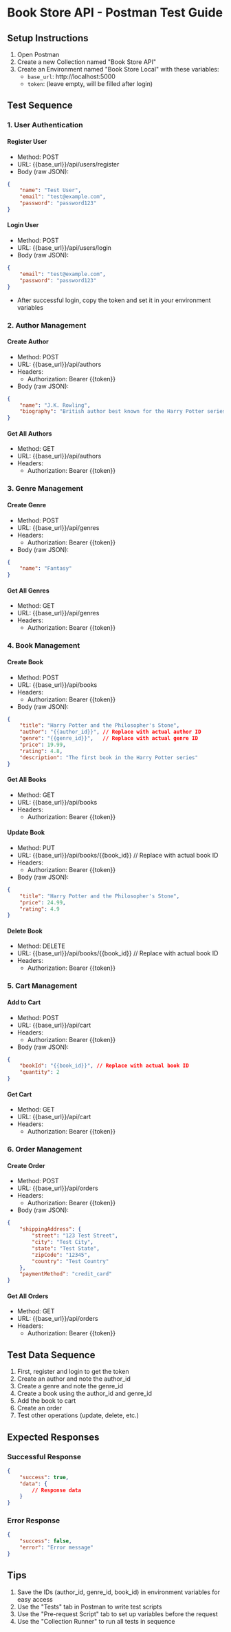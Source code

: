 # Book Store API - Postman Test Guide

## Setup Instructions

1. Open Postman
2. Create a new Collection named "Book Store API"
3. Create an Environment named "Book Store Local" with these variables:
   - `base_url`: http://localhost:5000
   - `token`: (leave empty, will be filled after login)

## Test Sequence

### 1. User Authentication

#### Register User
- Method: POST
- URL: {{base_url}}/api/users/register
- Body (raw JSON):
```json
{
    "name": "Test User",
    "email": "test@example.com",
    "password": "password123"
}
```

#### Login User
- Method: POST
- URL: {{base_url}}/api/users/login
- Body (raw JSON):
```json
{
    "email": "test@example.com",
    "password": "password123"
}
```
- After successful login, copy the token and set it in your environment variables

### 2. Author Management

#### Create Author
- Method: POST
- URL: {{base_url}}/api/authors
- Headers: 
  - Authorization: Bearer {{token}}
- Body (raw JSON):
```json
{
    "name": "J.K. Rowling",
    "biography": "British author best known for the Harry Potter series"
}
```

#### Get All Authors
- Method: GET
- URL: {{base_url}}/api/authors
- Headers: 
  - Authorization: Bearer {{token}}

### 3. Genre Management

#### Create Genre
- Method: POST
- URL: {{base_url}}/api/genres
- Headers: 
  - Authorization: Bearer {{token}}
- Body (raw JSON):
```json
{
    "name": "Fantasy"
}
```

#### Get All Genres
- Method: GET
- URL: {{base_url}}/api/genres
- Headers: 
  - Authorization: Bearer {{token}}

### 4. Book Management

#### Create Book
- Method: POST
- URL: {{base_url}}/api/books
- Headers: 
  - Authorization: Bearer {{token}}
- Body (raw JSON):
```json
{
    "title": "Harry Potter and the Philosopher's Stone",
    "author": "{{author_id}}", // Replace with actual author ID
    "genre": "{{genre_id}}",   // Replace with actual genre ID
    "price": 19.99,
    "rating": 4.8,
    "description": "The first book in the Harry Potter series"
}
```

#### Get All Books
- Method: GET
- URL: {{base_url}}/api/books
- Headers: 
  - Authorization: Bearer {{token}}

#### Update Book
- Method: PUT
- URL: {{base_url}}/api/books/{{book_id}} // Replace with actual book ID
- Headers: 
  - Authorization: Bearer {{token}}
- Body (raw JSON):
```json
{
    "title": "Harry Potter and the Philosopher's Stone",
    "price": 24.99,
    "rating": 4.9
}
```

#### Delete Book
- Method: DELETE
- URL: {{base_url}}/api/books/{{book_id}} // Replace with actual book ID
- Headers: 
  - Authorization: Bearer {{token}}

### 5. Cart Management

#### Add to Cart
- Method: POST
- URL: {{base_url}}/api/cart
- Headers: 
  - Authorization: Bearer {{token}}
- Body (raw JSON):
```json
{
    "bookId": "{{book_id}}", // Replace with actual book ID
    "quantity": 2
}
```

#### Get Cart
- Method: GET
- URL: {{base_url}}/api/cart
- Headers: 
  - Authorization: Bearer {{token}}

### 6. Order Management

#### Create Order
- Method: POST
- URL: {{base_url}}/api/orders
- Headers: 
  - Authorization: Bearer {{token}}
- Body (raw JSON):
```json
{
    "shippingAddress": {
        "street": "123 Test Street",
        "city": "Test City",
        "state": "Test State",
        "zipCode": "12345",
        "country": "Test Country"
    },
    "paymentMethod": "credit_card"
}
```

#### Get All Orders
- Method: GET
- URL: {{base_url}}/api/orders
- Headers: 
  - Authorization: Bearer {{token}}

## Test Data Sequence

1. First, register and login to get the token
2. Create an author and note the author_id
3. Create a genre and note the genre_id
4. Create a book using the author_id and genre_id
5. Add the book to cart
6. Create an order
7. Test other operations (update, delete, etc.)

## Expected Responses

### Successful Response
```json
{
    "success": true,
    "data": {
        // Response data
    }
}
```

### Error Response
```json
{
    "success": false,
    "error": "Error message"
}
```

## Tips

1. Save the IDs (author_id, genre_id, book_id) in environment variables for easy access
2. Use the "Tests" tab in Postman to write test scripts
3. Use the "Pre-request Script" tab to set up variables before the request
4. Use the "Collection Runner" to run all tests in sequence 